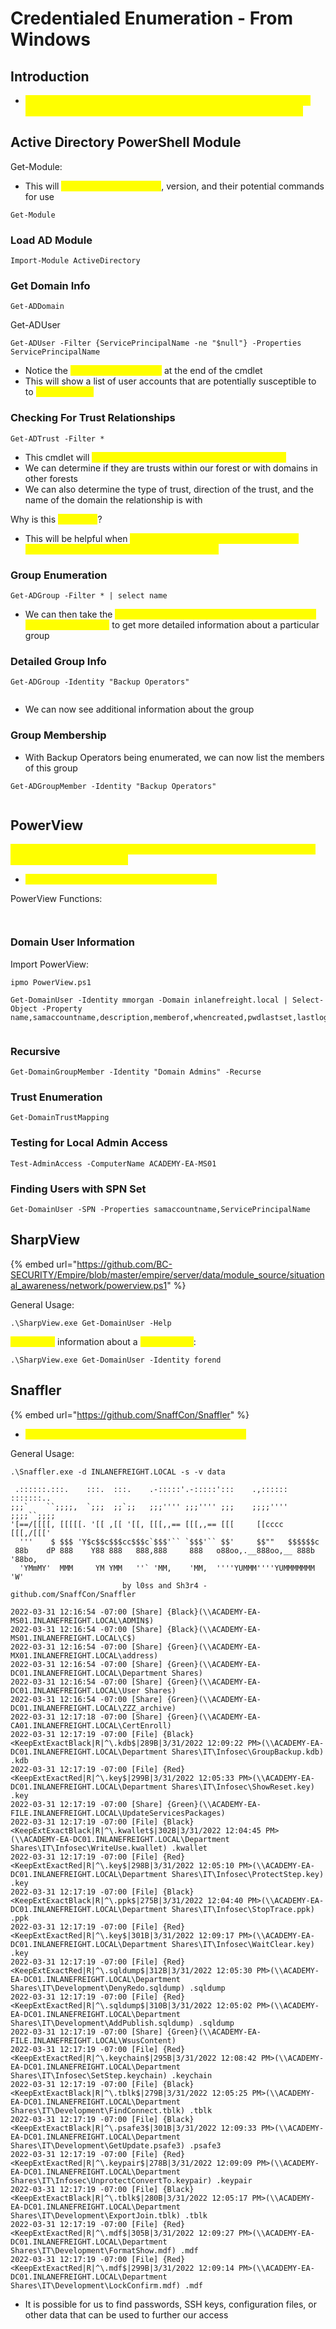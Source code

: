# Credentialed Enumeration - From Windows

## Introduction

* <mark style="color:yellow;">Here we will cover SharpHound/BloodHound, PowerView/SharpView, Group2, Snaffler, and some built-in tools useful for AD enumeration</mark>

## Active Directory PowerShell Module

Get-Module:

* This will <mark style="color:yellow;">list all available modules</mark>, version, and their potential commands for use

```
Get-Module
```

### Load AD Module

```
Import-Module ActiveDirectory
```

### Get Domain Info

```
Get-ADDomain
```

Get-ADUser

```
Get-ADUser -Filter {ServicePrincipalName -ne "$null"} -Properties ServicePrincipalName
```

* Notice the <mark style="color:yellow;">ServicePrincipalName</mark> at the end of the cmdlet
* This will show a list of user accounts that are potentially susceptible to to <mark style="color:yellow;">Kerberoasting</mark>

### Checking For Trust Relationships

```
Get-ADTrust -Filter *
```

* This cmdlet will <mark style="color:yellow;">print out any trust relationships the domain has</mark>
* We can determine if they are trusts within our forest or with domains in other forests
* We can also determine the type of trust, direction of the trust, and the name of the domain the relationship is with

Why is this <mark style="color:yellow;">important</mark>?

* This will be helpful when <mark style="color:yellow;">taking advantage of child-to-parent trust relationships and attacking across forest trusts</mark>

### Group Enumeration

```
Get-ADGroup -Filter * | select name
```

* We can then take the <mark style="color:yellow;">results of this cmdlet and feed interesting names back into the cmdlet</mark> to get more detailed information about a particular group

### Detailed Group Info

```
Get-ADGroup -Identity "Backup Operators"
```

<figure><img src="../../.gitbook/assets/image (3).png" alt=""><figcaption></figcaption></figure>

* We can now see additional information about the group

### Group Membership

* With Backup Operators being enumerated, we can now list the members of this group

```
Get-ADGroupMember -Identity "Backup Operators"
```

<figure><img src="../../.gitbook/assets/image (9).png" alt=""><figcaption></figcaption></figure>

## PowerView

<mark style="color:yellow;">PowerView is a tool that is written in PowerShell to help us gain situational awareness in an AD domain.</mark>

* <mark style="color:yellow;">It is essentially the CLI-version of BloodHound</mark>

PowerView Functions:

<figure><img src="../../.gitbook/assets/image (2) (3).png" alt=""><figcaption></figcaption></figure>

<figure><img src="../../.gitbook/assets/image (4).png" alt=""><figcaption></figcaption></figure>

### Domain User Information

Import PowerView:

```
ipmo PowerView.ps1
```

```
Get-DomainUser -Identity mmorgan -Domain inlanefreight.local | Select-Object -Property name,samaccountname,description,memberof,whencreated,pwdlastset,lastlogontimestamp,accountexpires,admincount,userprincipalname,serviceprincipalname,useraccountcontrol
```

<figure><img src="../../.gitbook/assets/image (1) (2).png" alt=""><figcaption></figcaption></figure>

### Recursive

```
Get-DomainGroupMember -Identity "Domain Admins" -Recurse
```

### Trust Enumeration

```
Get-DomainTrustMapping
```

### Testing for Local Admin Access

```
Test-AdminAccess -ComputerName ACADEMY-EA-MS01
```

### Finding Users with SPN Set

```
Get-DomainUser -SPN -Properties samaccountname,ServicePrincipalName
```

## SharpView

{% embed url="https://github.com/BC-SECURITY/Empire/blob/master/empire/server/data/module_source/situational_awareness/network/powerview.ps1" %}

General Usage:

```
.\SharpView.exe Get-DomainUser -Help
```

<mark style="color:yellow;">Enumerate</mark> information about a <mark style="color:yellow;">specific user</mark>:

```
.\SharpView.exe Get-DomainUser -Identity forend
```

## Snaffler

{% embed url="https://github.com/SnaffCon/Snaffler" %}

* <mark style="color:yellow;">This is similar to Responder, but the Windows version</mark>

General Usage:

```
.\Snaffler.exe -d INLANEFREIGHT.LOCAL -s -v data

 .::::::.:::.    :::.  :::.    .-:::::'.-:::::':::    .,:::::: :::::::..
;;;`    ``;;;;,  `;;;  ;;`;;   ;;;'''' ;;;'''' ;;;    ;;;;'''' ;;;;``;;;;
'[==/[[[[, [[[[[. '[[ ,[[ '[[, [[[,,== [[[,,== [[[     [[cccc   [[[,/[[['
  '''    $ $$$ 'Y$c$$c$$$cc$$$c`$$$'`` `$$$'`` $$'     $$""   $$$$$$c
 88b    dP 888    Y88 888   888,888     888   o88oo,.__888oo,__ 888b '88bo,
  'YMmMY'  MMM     YM YMM   ''` 'MM,    'MM,  ''''YUMMM''''YUMMMMMMM   'W'
                         by l0ss and Sh3r4 - github.com/SnaffCon/Snaffler

2022-03-31 12:16:54 -07:00 [Share] {Black}(\\ACADEMY-EA-MS01.INLANEFREIGHT.LOCAL\ADMIN$)
2022-03-31 12:16:54 -07:00 [Share] {Black}(\\ACADEMY-EA-MS01.INLANEFREIGHT.LOCAL\C$)
2022-03-31 12:16:54 -07:00 [Share] {Green}(\\ACADEMY-EA-MX01.INLANEFREIGHT.LOCAL\address)
2022-03-31 12:16:54 -07:00 [Share] {Green}(\\ACADEMY-EA-DC01.INLANEFREIGHT.LOCAL\Department Shares)
2022-03-31 12:16:54 -07:00 [Share] {Green}(\\ACADEMY-EA-DC01.INLANEFREIGHT.LOCAL\User Shares)
2022-03-31 12:16:54 -07:00 [Share] {Green}(\\ACADEMY-EA-DC01.INLANEFREIGHT.LOCAL\ZZZ_archive)
2022-03-31 12:17:18 -07:00 [Share] {Green}(\\ACADEMY-EA-CA01.INLANEFREIGHT.LOCAL\CertEnroll)
2022-03-31 12:17:19 -07:00 [File] {Black}<KeepExtExactBlack|R|^\.kdb$|289B|3/31/2022 12:09:22 PM>(\\ACADEMY-EA-DC01.INLANEFREIGHT.LOCAL\Department Shares\IT\Infosec\GroupBackup.kdb) .kdb
2022-03-31 12:17:19 -07:00 [File] {Red}<KeepExtExactRed|R|^\.key$|299B|3/31/2022 12:05:33 PM>(\\ACADEMY-EA-DC01.INLANEFREIGHT.LOCAL\Department Shares\IT\Infosec\ShowReset.key) .key
2022-03-31 12:17:19 -07:00 [Share] {Green}(\\ACADEMY-EA-FILE.INLANEFREIGHT.LOCAL\UpdateServicesPackages)
2022-03-31 12:17:19 -07:00 [File] {Black}<KeepExtExactBlack|R|^\.kwallet$|302B|3/31/2022 12:04:45 PM>(\\ACADEMY-EA-DC01.INLANEFREIGHT.LOCAL\Department Shares\IT\Infosec\WriteUse.kwallet) .kwallet
2022-03-31 12:17:19 -07:00 [File] {Red}<KeepExtExactRed|R|^\.key$|298B|3/31/2022 12:05:10 PM>(\\ACADEMY-EA-DC01.INLANEFREIGHT.LOCAL\Department Shares\IT\Infosec\ProtectStep.key) .key
2022-03-31 12:17:19 -07:00 [File] {Black}<KeepExtExactBlack|R|^\.ppk$|275B|3/31/2022 12:04:40 PM>(\\ACADEMY-EA-DC01.INLANEFREIGHT.LOCAL\Department Shares\IT\Infosec\StopTrace.ppk) .ppk
2022-03-31 12:17:19 -07:00 [File] {Red}<KeepExtExactRed|R|^\.key$|301B|3/31/2022 12:09:17 PM>(\\ACADEMY-EA-DC01.INLANEFREIGHT.LOCAL\Department Shares\IT\Infosec\WaitClear.key) .key
2022-03-31 12:17:19 -07:00 [File] {Red}<KeepExtExactRed|R|^\.sqldump$|312B|3/31/2022 12:05:30 PM>(\\ACADEMY-EA-DC01.INLANEFREIGHT.LOCAL\Department Shares\IT\Development\DenyRedo.sqldump) .sqldump
2022-03-31 12:17:19 -07:00 [File] {Red}<KeepExtExactRed|R|^\.sqldump$|310B|3/31/2022 12:05:02 PM>(\\ACADEMY-EA-DC01.INLANEFREIGHT.LOCAL\Department Shares\IT\Development\AddPublish.sqldump) .sqldump
2022-03-31 12:17:19 -07:00 [Share] {Green}(\\ACADEMY-EA-FILE.INLANEFREIGHT.LOCAL\WsusContent)
2022-03-31 12:17:19 -07:00 [File] {Red}<KeepExtExactRed|R|^\.keychain$|295B|3/31/2022 12:08:42 PM>(\\ACADEMY-EA-DC01.INLANEFREIGHT.LOCAL\Department Shares\IT\Infosec\SetStep.keychain) .keychain
2022-03-31 12:17:19 -07:00 [File] {Black}<KeepExtExactBlack|R|^\.tblk$|279B|3/31/2022 12:05:25 PM>(\\ACADEMY-EA-DC01.INLANEFREIGHT.LOCAL\Department Shares\IT\Development\FindConnect.tblk) .tblk
2022-03-31 12:17:19 -07:00 [File] {Black}<KeepExtExactBlack|R|^\.psafe3$|301B|3/31/2022 12:09:33 PM>(\\ACADEMY-EA-DC01.INLANEFREIGHT.LOCAL\Department Shares\IT\Development\GetUpdate.psafe3) .psafe3
2022-03-31 12:17:19 -07:00 [File] {Red}<KeepExtExactRed|R|^\.keypair$|278B|3/31/2022 12:09:09 PM>(\\ACADEMY-EA-DC01.INLANEFREIGHT.LOCAL\Department Shares\IT\Infosec\UnprotectConvertTo.keypair) .keypair
2022-03-31 12:17:19 -07:00 [File] {Black}<KeepExtExactBlack|R|^\.tblk$|280B|3/31/2022 12:05:17 PM>(\\ACADEMY-EA-DC01.INLANEFREIGHT.LOCAL\Department Shares\IT\Development\ExportJoin.tblk) .tblk
2022-03-31 12:17:19 -07:00 [File] {Red}<KeepExtExactRed|R|^\.mdf$|305B|3/31/2022 12:09:27 PM>(\\ACADEMY-EA-DC01.INLANEFREIGHT.LOCAL\Department Shares\IT\Development\FormatShow.mdf) .mdf
2022-03-31 12:17:19 -07:00 [File] {Red}<KeepExtExactRed|R|^\.mdf$|299B|3/31/2022 12:09:14 PM>(\\ACADEMY-EA-DC01.INLANEFREIGHT.LOCAL\Department Shares\IT\Development\LockConfirm.mdf) .mdf

```

* It is possible for us to find passwords, SSH keys, configuration files, or other data that can be used to further our access
